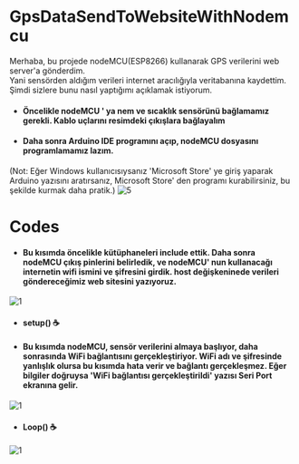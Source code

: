# GpsDataSendToWebsiteWithNodemcu
Merhaba, bu projede nodeMCU(ESP8266) kullanarak GPS verilerini web server'a gönderdim. 
<br>Yani sensörden aldığım verileri internet aracılığıyla veritabanına kaydettim. Şimdi sizlere bunu nasıl yaptığımı açıklamak istiyorum.

* #### Öncelikle nodeMCU ' ya nem ve sıcaklık sensörünü bağlamamız gerekli. Kablo uçlarını resimdeki çıkışlara bağlayalım

* #### Daha sonra Arduino IDE programını açıp, nodeMCU dosyasını programlamamız lazım.
(Not: Eğer Windows kullanıcısıysanız 'Microsoft Store' ye giriş yaparak Arduino yazısını aratırsanız, Microsoft Store' den programı kurabilirsiniz, bu şekilde kurmak daha pratik.)
![5](https://user-images.githubusercontent.com/50117470/77775186-42033f80-705d-11ea-8c36-3d14e5ffaa0c.PNG)

# Codes
* #### Bu kısımda öncelikle kütüphaneleri include ettik. Daha sonra nodeMCU çıkış pinlerini belirledik, ve nodeMCU' nun kullanacağı internetin wifi ismini ve şifresini girdik. host değişkeninede verileri göndereceğimiz web sitesini yazıyoruz.
![1](https://user-images.githubusercontent.com/50117470/88455325-20845a00-ce7d-11ea-9848-b94678856f81.png)

* #### setup() :coffee:
* #### Bu kısımda nodeMCU, sensör verilerini almaya başlıyor, daha sonrasında WiFi bağlantısını gerçekleştiriyor. WiFi adı ve şifresinde yanlışlık olursa bu kısımda hata verir ve bağlantı gerçekleşmez. Eğer bilgiler doğruysa 'WiFi bağlantısı gerçekleştirildi' yazısı Seri Port ekranına gelir.
![1](https://user-images.githubusercontent.com/50117470/88455382-85d84b00-ce7d-11ea-8088-4055a4a18c06.png)

* #### Loop() :coffee:
![1](https://user-images.githubusercontent.com/50117470/88455519-88877000-ce7e-11ea-8759-4bcc42bc2f47.png)


